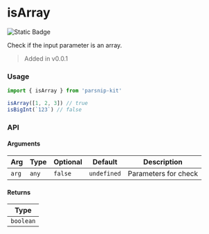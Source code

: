 # isArray
![Static Badge](https://img.shields.io/badge/Coverage-100.00%-FF8C00)
      
Check if the input parameter is an array.

> Added in v0.0.1



### Usage

```ts
import { isArray } from 'parsnip-kit'

isArray([1, 2, 3]) // true
isBigInt(`123`) // false
```


### API

#### Arguments

| Arg | Type | Optional | Default | Description |
| --- | --- | --- | --- | --- |
| `arg` | `any` | `false` | `undefined` | Parameters for check |

#### Returns

| Type |
| ---  |
| `boolean`  |